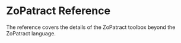 # ZoPatract Reference

The reference covers the details of the ZoPatract toolbox beyond the ZoPatract language.